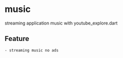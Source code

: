 # music

streaming application music with youtube_explore.dart
## Feature
    - streaming music no ads
    